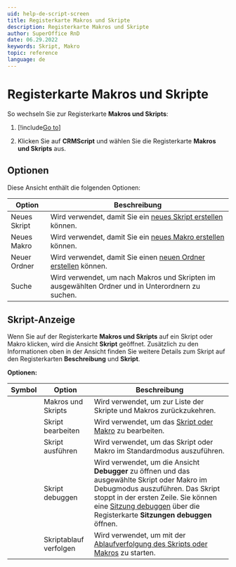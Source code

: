```yaml
---
uid: help-de-script-screen
title: Registerkarte Makros und Skripte
description: Registerkarte Makros und Skripte
author: SuperOffice RnD
date: 06.29.2022
keywords: Skript, Makro
topic: reference
language: de
---
```


# Registerkarte Makros und Skripte

So wechseln Sie zur Registerkarte **Makros und Skripts**:

1. [!include[Go to](../../../../learn/includes/goto-sm.md)]

1. Klicken Sie auf **CRMScript** und wählen Sie die Registerkarte **Makros und Skripts** aus.

## Optionen

Diese Ansicht enthält die folgenden Optionen:

| Option | Beschreibung |
|---|---|
| Neues Skript | Wird verwendet, damit Sie ein [neues Skript erstellen][2] können. |
| Neues Makro | Wird verwendet, damit Sie ein [neues Makro erstellen][3] können. |
| Neuer Ordner | Wird verwendet, damit Sie einen [neuen Ordner erstellen][4] können. |
| Suche | Wird verwendet, um nach Makros und Skripten im ausgewählten Ordner und in Unterordnern zu suchen. |

## Skript-Anzeige

Wenn Sie auf der Registerkarte **Makros und Skripts** auf ein Skript oder Makro klicken, wird die Ansicht **Skript** geöffnet. Zusätzlich zu den Informationen oben in der Ansicht finden Sie weitere Details zum Skript auf den Registerkarten **Beschreibung** und **Skript**.

**Optionen:**

| Symbol | Option | Beschreibung |
|---|---|---|
| | Makros und Skripts | Wird verwendet, um zur Liste der Skripte und Makros zurückzukehren. |
| <i class="ph ph-pencil-simple" aria-label="Edit"></i> | Skript bearbeiten | Wird verwendet, um das [Skript oder Makro][1] zu bearbeiten. |
| <i class="ph ph-play" aria-label="Play"></i> | Skript ausführen | Wird verwendet, um das Skript oder Makro im Standardmodus auszuführen. |
| <i class="ph ph-bug" aria-label="Bug"></i> | Skript debuggen | Wird verwendet, um die Ansicht **Debugger** zu öffnen und das ausgewählte Skript oder Makro im Debugmodus auszuführen. Das Skript stoppt in der ersten Zeile. Sie können eine [Sitzung debuggen][2] über die Registerkarte **Sitzungen debuggen** öffnen. |
| | Skriptablauf verfolgen | Wird verwendet, um mit der [Ablaufverfolgung des Skripts oder Makros][3] zu starten. |

<!-- Referenced links -->
[1]: ../create-script.md
[2]: ../debug.md
[3]: ../tracing.md
[4]: ../create-folder.md

<!-- Referenced images -->
